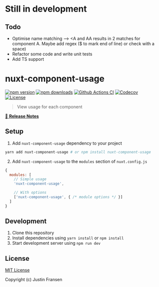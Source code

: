 # Still in development

## Todo

- Optimise name matching --> <A and AA results in 2 matches for component A. Maybe add regex ($ to mark end of line) or check with a space)
- Refactor some code and write unit tests
- Add TS support

# nuxt-component-usage

[![npm version][npm-version-src]][npm-version-href]
[![npm downloads][npm-downloads-src]][npm-downloads-href]
[![Github Actions CI][github-actions-ci-src]][github-actions-ci-href]
[![Codecov][codecov-src]][codecov-href]
[![License][license-src]][license-href]

> View usage for each component

[📖 **Release Notes**](./CHANGELOG.md)

## Setup

1. Add `nuxt-component-usage` dependency to your project

```bash
yarn add nuxt-component-usage # or npm install nuxt-component-usage
```

2. Add `nuxt-component-usage` to the `modules` section of `nuxt.config.js`

```js
{
  modules: [
    // Simple usage
    'nuxt-component-usage',

    // With options
    ['nuxt-component-usage', { /* module options */ }]
  ]
}
```

## Development

1. Clone this repository
2. Install dependencies using `yarn install` or `npm install`
3. Start development server using `npm run dev`

## License

[MIT License](./LICENSE)

Copyright (c) Justin Fransen

<!-- Badges -->
[npm-version-src]: https://img.shields.io/npm/v/nuxt-component-usage/latest.svg
[npm-version-href]: https://npmjs.com/package/nuxt-component-usage

[npm-downloads-src]: https://img.shields.io/npm/dt/nuxt-component-usage.svg
[npm-downloads-href]: https://npmjs.com/package/nuxt-component-usage

[github-actions-ci-src]: https://github.com/JustDevelop/nuxt-component-usage/workflows/ci/badge.svg
[github-actions-ci-href]: https://github.com/JustDevelop/nuxt-component-usage/actions?query=workflow%3Aci

[codecov-src]: https://img.shields.io/codecov/c/github/JustDevelop/nuxt-component-usage.svg
[codecov-href]: https://codecov.io/gh/JustDevelop/nuxt-component-usage

[license-src]: https://img.shields.io/npm/l/nuxt-component-usage.svg
[license-href]: https://npmjs.com/package/nuxt-component-usage
